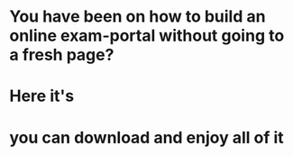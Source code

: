 # You have been on how to build an online exam-portal without going to a fresh page?
# Here it's 
# you can download and enjoy all of it
